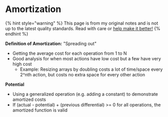 # Amortization

{% hint style="warning" %}
This page is from my original notes and is not up to the latest quality standards. Read with care or [help make it better!](https://github.com/64bitpandas/cs61b-notes/pulls)
{% endhint %}

**Definition of Amortization:** "Spreading out"

* Getting the average cost for each operation from 1 to N
* Good analysis for when most actions have low cost but a few have very high cost
  * Example: Resizing arrays by doubling costs a lot of time/space every 2^nth action, but costs no extra space for every other action

**Potential**

* Using a generalized operation \(e.g. adding a constant\) to demonstrate amortized costs
* If \(actual - potential\) + \(previous differential\) &gt;= 0 for all operations, the amortized function is valid

